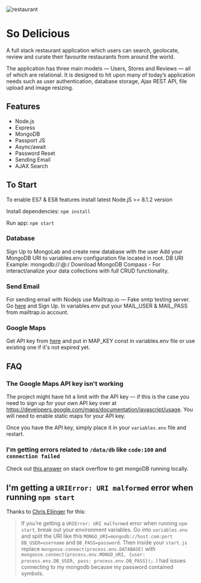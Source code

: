 ![restaurant](https://user-images.githubusercontent.com/13827656/27386429-7c5be802-569e-11e7-841e-782305cc3520.jpg)

# So Delicious
A full stack restaurant application which users can search, geolocate, review and curate their favourite restaurants from around the world.

The application has three main models — Users, Stores and Reviews — all of which are relational. It is designed to hit upon many of today’s application needs such as user authentication, database storage, Ajax REST API, file upload and image resizing.

## Features

- Node.js
- Express
- MongoDB
- Passport JS
- Async/await
- Password Reset
- Sending Email
- AJAX Search

## To Start

To enable ES7 & ES8 features install latest Node.jS >= 8.1.2 version

Install dependencies: ```npm install```

Run app: ```npm start```

### Database

Sign Up to MongoLab and create new database with the user
Add your MongoDB URI to variables.env configuration file located in root.
DB URI Example: mongodb://<dbuser>:<dbpassword>@<host>:<port>/<dbname>
Download MongoDB Compass - For interact/analize your data collections with full CRUD functionality.
### Send Email

For sending email with Nodejs use Mailtrap.io — Fake smtp testing server.
Go [here](https://mailtrap.io/) and Sign Up.
In variables.env put your MAIL_USER & MAIL_PASS from mailtrap.io account.
### Google Maps

Get API key from [here](https://developers.google.com/maps/documentation/javascript/get-api-key) and put in MAP_KEY const in variables.env file or
use existing one if it's not expired yet.
## FAQ

### The Google Maps API key isn't working

The project might have hit a limit with the API key — if this is the case you need to sign up for your own API key over at <https://developers.google.com/maps/documentation/javascript/usage>. You will need to enable static maps for your API key.

Once you have the API key, simply place it in your `variables.env` file and restart.

### I'm getting errors related to `/data/db` like `code:100` and `connection failed`

Check out [this answer](https://stackoverflow.com/questions/7948789/mongodb-mongod-complains-that-there-is-no-data-db-folder#answer-7948986) on stack overflow to get mongoDB running locally.

## I'm getting a `URIError: URI malformed` error when running `npm start`

Thanks to [Chris Ellinger](https://twitter.com/devoidofgenius) for this:

> If you’re getting a `URIError: URI malformed` error when running `npm start`, break out your environment variables. Go into `variables.env` and split the URI like this `MONGO_URI=mongodb://host.com:port` `DB_USER=username` and `DB_PASS=password`. Then inside your `start.js` replace `mongoose.connect(process.env.DATABASE)` with `mongoose.connect(process.env.MONGO_URI, {user: process.env.DB_USER, pass: process.env.DB_PASS});`. I had issues connecting to my mongodb because my password contained symbols.
